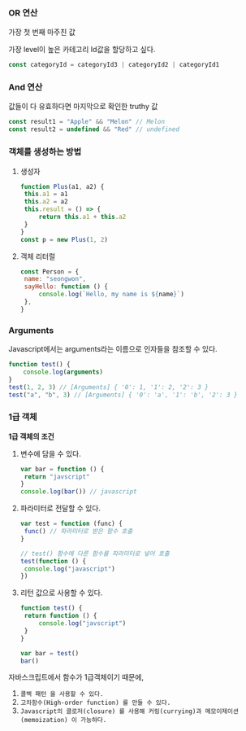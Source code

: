 ### OR 연산

가장 첫 번째 마주친 값

가장 level이 높은 카테고리 Id값을 할당하고 싶다.

```javascript
const categoryId = categoryId3 | categoryId2 | categoryId1
```

### And 연산

값들이 다 유효하다면 마지막으로 확인한 truthy 값

```javascript
const result1 = "Apple" && "Melon" // Melon
const result2 = undefined && "Red" // undefined
```

### 객체를 생성하는 방법

1. 생성자

   ```javascript
   function Plus(a1, a2) {
   	this.a1 = a1
   	this.a2 = a2
   	this.result = () => {
   		return this.a1 + this.a2
   	}
   }
   const p = new Plus(1, 2)
   ```

2. 객체 리터럴

   ```javascript
   const Person = {
   	name: "seongwon",
   	sayHello: function () {
   		console.log(`Hello, my name is ${name}`)
   	},
   }
   ```

### Arguments

Javascript에서는 arguments라는 이름으로 인자들을 참조할 수 있다.

```javascript
function test() {
	console.log(arguments)
}
test(1, 2, 3) // [Arguments] { '0': 1, '1': 2, '2': 3 }
test("a", "b", 3) // [Arguments] { '0': 'a', '1': 'b', '2': 3 }
```

### 1급 객체

**1급 객체의 조건**

1. 변수에 담을 수 있다.

   ```javascript
   var bar = function () {
   	return "javscript"
   }
   console.log(bar()) // javascript
   ```

1. 파라미터로 전달할 수 있다.

   ```javascript
   var test = function (func) {
   	func() // 파라미터로 받은 함수 호출
   }

   // test() 함수에 다른 함수를 파라미터로 넣어 호출
   test(function () {
   	console.log("javascript")
   })
   ```

1. 리턴 값으로 사용할 수 있다.

   ```javascript
   function test() {
   	return function () {
   		console.log("javscript")
   	}
   }

   var bar = test()
   bar()
   ```

자바스크립트에서 함수가 1급객체이기 때문에,

1. `콜백 패턴 을 사용할 수 있다.`
1. `고차함수(High-order function) 를 만들 수 있다.`
1. `Javascript의 클로저(closure) 를 사용해 커링(currying)과 메모이제이션(memoization) 이 가능하다.`

